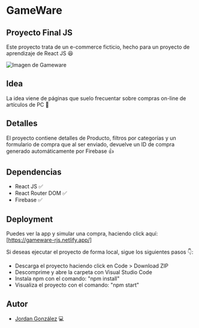 # GameWare
## Proyecto Final JS

Este proyecto trata de un e-commerce ficticio, hecho para un proyecto de aprendizaje de React JS :satisfied:

![Imagen de Gameware](https://i.imgur.com/AVkZeYU.png)

## Idea

La idea viene de páginas que suelo frecuentar sobre compras on-line de artículos de PC :iphone:

## Detalles

El proyecto contiene detalles de Producto, filtros por categorías y un formulario de compra que al ser enviado, devuelve un ID de compra generado automáticamente por Firebase :thumbsup:

## Dependencias

- React JS :white_check_mark:
- React Router DOM :white_check_mark:
- Firebase :white_check_mark:

## Deployment

Puedes ver la app y simular una compra, haciendo click aquí: [https://gameware-rjs.netlify.app/]

Si deseas ejecutar el proyecto de forma local, sigue los siguientes pasos :point_down::


- Descarga el proyecto haciendo click en Code > Download ZIP
- Descomprime y abre la carpeta con Visual Studio Code
- Instala npm con el comando: "npm install"
- Visualiza el proyecto con el comando: "npm start"


## Autor

- [Jordan González](https://www.github.com/KrakenJG) :computer: